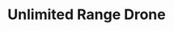 ---
title: "Unlimited Range Drone"
draft: false
language: en
featured_image: ../assets/images/pages/wait.jpg
summary: Lorem ipsum dolor sit amet, consectetur adipiscing elit. Sed cursus, odio nec venenatis lacinia, lacus lectus varius nisi, in tristique mi purus ut libero.
description: Lorem ipsum dolor sit amet, consectetur adipiscing elit. Sed cursus, odio nec venenatis lacinia.
---